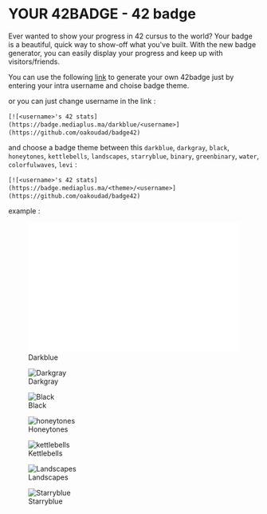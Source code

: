 # YOUR 42BADGE - 42 badge
Ever wanted to show your progress in 42 cursus to the world? Your badge is a beautiful, quick way to show-off what you've built. With the new badge generator, you can easily display your progress and keep up with visitors/friends.

You can use the following [link](https://badge.mediaplus.ma) to generate your own 42badge just by entering your intra username and choise badge theme.

or you can just change username in the link :

```
[![<username>'s 42 stats](https://badge.mediaplus.ma/darkblue/<username>](https://github.com/oakoudad/badge42)
```

and choose a badge theme between this `darkblue`, `darkgray`, `black`, `honeytones`, `kettlebells`, `landscapes`, `starryblue`, `binary`, `greenbinary`, `water`, `colorfulwaves`, `levi` :

```
[![<username>'s 42 stats](https://badge.mediaplus.ma/<theme>/<username>](https://github.com/oakoudad/badge42)
```

example :

<figure>
  <img src="./example/darkblue.svg" alt="Darkblue" title="Darkblue" />
  <figcaption>Darkblue</figcaption>
</figure>

<figure>
  <img src="https://badge.mediaplus.ma/darkgray/oakoudad" alt="Darkgray" title="Darkgray" />
  <figcaption>Darkgray</figcaption>
</figure>

<figure>
  <img src="https://badge.mediaplus.ma/darkblue/oakoudad" alt="Black" title="Black" />
  <figcaption>Black</figcaption>
</figure>

<figure>
  <img src="https://badge.mediaplus.ma/honeytones/oakoudad" alt="honeytones" title="Honeytones" />
  <figcaption>Honeytones</figcaption>
</figure>

<figure>
  <img src="https://badge.mediaplus.ma/kettlebells/oakoudad" alt="kettlebells" title="Kettlebells" />
  <figcaption>Kettlebells</figcaption>
</figure>

<figure>
  <img src="https://badge.mediaplus.ma/landscapes/oakoudad" alt="Landscapes" title="Landscapes" />
  <figcaption>Landscapes</figcaption>
</figure>

<figure>
  <img src="https://badge.mediaplus.ma/starryblue/oakoudad" alt="Starryblue" title="Starryblue" />
  <figcaption>Starryblue</figcaption>
</figure>
